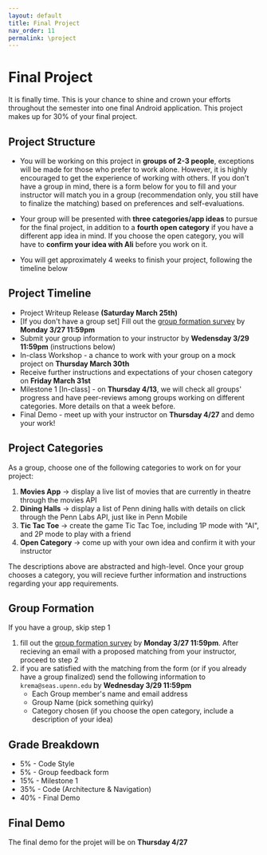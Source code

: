 ```yaml
---
layout: default
title: Final Project
nav_order: 11
permalink: \project
---
```


# **Final Project**

It is finally time. This is your chance to shine and crown your efforts throughout the semester into one final Android application. This project makes up for 30% of your final project.

## **Project Structure**

- You will be working on this project in **groups of 2-3 people**, exceptions will be made for those who prefer to work alone. However, it is highly encouraged to get the experience of working with others. If you don't have a group in mind, there is a form below for you to fill and your instructor will match you in a group (recommendation only, you still have to finalize the matching) based on preferences and self-evaluations.

- Your group will be presented with **three categories/app ideas** to pursue for the final project, in addition to a **fourth open category** if you have a different app idea in mind. If you choose the open category, you will have to **confirm your idea with Ali** before you work on it.

- You will get approximately 4 weeks to finish your project, following the timeline below

## **Project Timeline**

* Project Writeup Release **(Saturday March 25th)**
* [If you don't have a group set] Fill out the [group formation survey](https://forms.gle/YTNG57UHH4FU9y7HA) by **Monday 3/27 11:59pm**
* Submit your group information to your instructor by **Wedensday 3/29 11:59pm** (instructions below)
* In-class Workshop - a chance to work with your group on a mock project on **Thursday March 30th**
* Receive further instructions and expectations of your chosen category on **Friday March 31st**
* Milestone 1 [In-class] - on **Thursday 4/13**, we will check all groups' progress and have peer-reviews among groups working on different categories. More details on that a week before.
* Final Demo - meet up with your instructor on **Thursday 4/27** and demo your work! 

## **Project Categories**

As a group, choose one of the following categories to work on for your project:

1. **Movies App** → display a live list of movies that are currently in theatre through the movies API
2. **Dining Halls** → display a list of Penn dining halls with details on click through the Penn Labs API, just like in Penn Mobile
3. **Tic Tac Toe** → create the game Tic Tac Toe, including 1P mode with "AI", and 2P mode to play with a friend
4. **Open Category** → come up with your own idea and confirm it with your instructor

The descriptions above are abstracted and high-level. Once your group chooses a category, you will recieve further information and instructions regarding your app requirements.

## **Group Formation**

If you have a group, skip step 1
1. fill out the [group formation survey](https://forms.gle/YTNG57UHH4FU9y7HA) by **Monday 3/27 11:59pm**. After recieving an email with a proposed matching from your instructor, proceed to step 2
2. if you are satisfied with the matching from the form (or if you already have a group finalized) send the following information to `krema@seas.upenn.edu` by **Wednesday 3/29 11:59pm**
    * Each Group member's name and email address
    * Group Name (pick something quirky)
    * Category chosen (if you choose the open category, include a description of your idea)


## **Grade Breakdown**
- 5% - Code Style
- 5% - Group feedback form
- 15% - Milestone 1
- 35% - Code (Architecture & Navigation)
- 40% - Final Demo

## **Final Demo**

The final demo for the projet will be on **Thursday 4/27**
